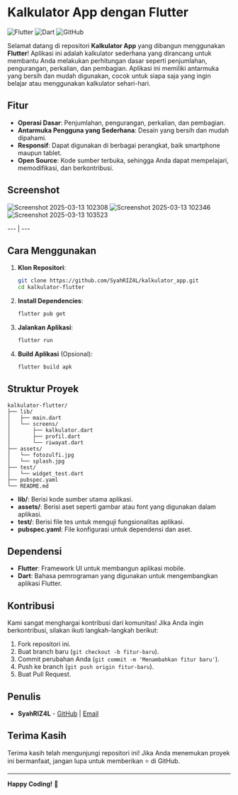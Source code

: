 # Kalkulator App dengan Flutter

![Flutter](https://img.shields.io/badge/Flutter-%2302569B.svg?style=for-the-badge&logo=Flutter&logoColor=white)
![Dart](https://img.shields.io/badge/Dart-%230175C2.svg?style=for-the-badge&logo=Dart&logoColor=white)
![GitHub](https://img.shields.io/badge/GitHub-%23121011.svg?style=for-the-badge&logo=GitHub&logoColor=white)

Selamat datang di repositori **Kalkulator App** yang dibangun menggunakan **Flutter**! Aplikasi ini adalah kalkulator sederhana yang dirancang untuk membantu Anda melakukan perhitungan dasar seperti penjumlahan, pengurangan, perkalian, dan pembagian. Aplikasi ini memiliki antarmuka yang bersih dan mudah digunakan, cocok untuk siapa saja yang ingin belajar atau menggunakan kalkulator sehari-hari.

## Fitur

- **Operasi Dasar**: Penjumlahan, pengurangan, perkalian, dan pembagian.
- **Antarmuka Pengguna yang Sederhana**: Desain yang bersih dan mudah dipahami.
- **Responsif**: Dapat digunakan di berbagai perangkat, baik smartphone maupun tablet.
- **Open Source**: Kode sumber terbuka, sehingga Anda dapat mempelajari, memodifikasi, dan berkontribusi.

## Screenshot
![Screenshot 2025-03-13 102308](https://github.com/user-attachments/assets/52e2f966-8352-4605-ba59-9cf7540c273d) ![Screenshot 2025-03-13 102346](https://github.com/user-attachments/assets/9b354606-65cd-4e22-9138-1d9771fd3ef4)
![Screenshot 2025-03-13 103523](https://github.com/user-attachments/assets/894b5d8d-8f7c-4247-a3b9-00b772d07820)

--- | ---


## Cara Menggunakan

1. **Klon Repositori**:
   ```bash
   git clone https://github.com/SyahRIZ4L/kalkulator_app.git
   cd kalkulator-flutter
   ```

2. **Install Dependencies**:
   ```bash
   flutter pub get
   ```

3. **Jalankan Aplikasi**:
   ```bash
   flutter run
   ```

4. **Build Aplikasi** (Opsional):
   ```bash
   flutter build apk
   ```

## Struktur Proyek

```
kalkulator-flutter/
├── lib/
│   ├── main.dart
│   └── screens/
│       ├── kalkulator.dart
│       ├── profil.dart
│       └── riwayat.dart
├── assets/
│   └── fotozulfi.jpg
│   └── splash.jpg
├── test/
│   └── widget_test.dart
├── pubspec.yaml
└── README.md
```

- **lib/**: Berisi kode sumber utama aplikasi.
- **assets/**: Berisi aset seperti gambar atau font yang digunakan dalam aplikasi.
- **test/**: Berisi file tes untuk menguji fungsionalitas aplikasi.
- **pubspec.yaml**: File konfigurasi untuk dependensi dan aset.

## Dependensi

- **Flutter**: Framework UI untuk membangun aplikasi mobile.
- **Dart**: Bahasa pemrograman yang digunakan untuk mengembangkan aplikasi Flutter.

## Kontribusi

Kami sangat menghargai kontribusi dari komunitas! Jika Anda ingin berkontribusi, silakan ikuti langkah-langkah berikut:

1. Fork repositori ini.
2. Buat branch baru (`git checkout -b fitur-baru`).
3. Commit perubahan Anda (`git commit -m 'Menambahkan fitur baru'`).
4. Push ke branch (`git push origin fitur-baru`).
5. Buat Pull Request.

## Penulis

- **SyahRIZ4L** - [GitHub](https://github.com/SyahRIZ4L) | [Email](mailto:zulfi.syahrizal@gmail.com)

## Terima Kasih

Terima kasih telah mengunjungi repositori ini! Jika Anda menemukan proyek ini bermanfaat, jangan lupa untuk memberikan ⭐️ di GitHub.

---

**Happy Coding!** 🚀
